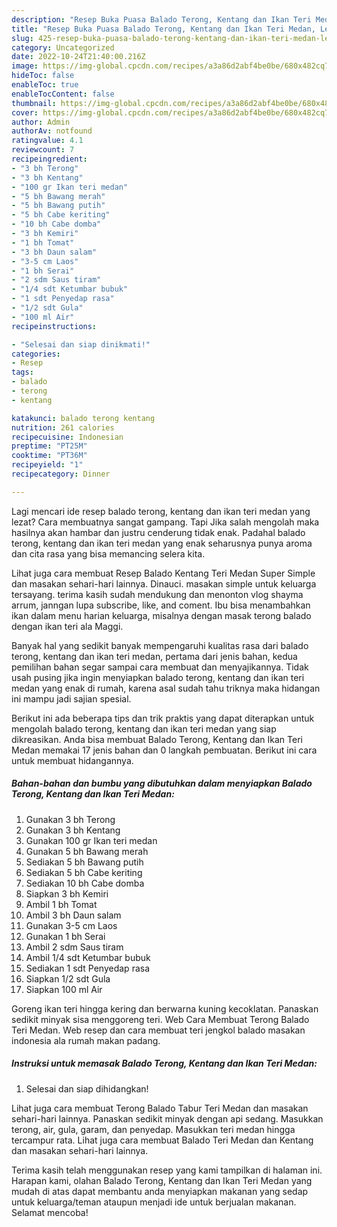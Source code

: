 ```yaml
---
description: "Resep Buka Puasa Balado Terong, Kentang dan Ikan Teri Medan, Lezat Sekali"
title: "Resep Buka Puasa Balado Terong, Kentang dan Ikan Teri Medan, Lezat Sekali"
slug: 425-resep-buka-puasa-balado-terong-kentang-dan-ikan-teri-medan-lezat-sekali
category: Uncategorized
date: 2022-10-24T21:40:00.216Z
image: https://img-global.cpcdn.com/recipes/a3a86d2abf4be0be/680x482cq70/balado-terong-kentang-dan-ikan-teri-medan-foto-resep-utama.jpg
hideToc: false
enableToc: true
enableTocContent: false
thumbnail: https://img-global.cpcdn.com/recipes/a3a86d2abf4be0be/680x482cq70/balado-terong-kentang-dan-ikan-teri-medan-foto-resep-utama.jpg
cover: https://img-global.cpcdn.com/recipes/a3a86d2abf4be0be/680x482cq70/balado-terong-kentang-dan-ikan-teri-medan-foto-resep-utama.jpg
author: Admin
authorAv: notfound
ratingvalue: 4.1
reviewcount: 7
recipeingredient:
- "3 bh Terong"
- "3 bh Kentang"
- "100 gr Ikan teri medan"
- "5 bh Bawang merah"
- "5 bh Bawang putih"
- "5 bh Cabe keriting"
- "10 bh Cabe domba"
- "3 bh Kemiri"
- "1 bh Tomat"
- "3 bh Daun salam"
- "3-5 cm Laos"
- "1 bh Serai"
- "2 sdm Saus tiram"
- "1/4 sdt Ketumbar bubuk"
- "1 sdt Penyedap rasa"
- "1/2 sdt Gula"
- "100 ml Air"
recipeinstructions:

- "Selesai dan siap dinikmati!"
categories:
- Resep
tags:
- balado
- terong
- kentang

katakunci: balado terong kentang 
nutrition: 261 calories
recipecuisine: Indonesian
preptime: "PT25M"
cooktime: "PT36M"
recipeyield: "1"
recipecategory: Dinner

---
```



Lagi mencari ide resep balado terong, kentang dan ikan teri medan yang lezat? Cara membuatnya sangat gampang. Tapi Jika salah mengolah maka hasilnya akan hambar dan justru cenderung tidak enak. Padahal balado terong, kentang dan ikan teri medan yang enak seharusnya punya aroma dan cita rasa yang bisa memancing selera kita.


Lihat juga cara membuat Resep Balado Kentang Teri Medan Super Simple dan masakan sehari-hari lainnya. Dinauci. masakan simple untuk keluarga tersayang. terima kasih sudah mendukung dan menonton vlog shayma arrum, janngan lupa subscribe, like, and coment. Ibu bisa menambahkan ikan dalam menu harian keluarga, misalnya dengan masak terong balado dengan ikan teri ala Maggi.

Banyak hal yang sedikit banyak mempengaruhi kualitas rasa dari balado terong, kentang dan ikan teri medan, pertama dari jenis bahan, kedua pemilihan bahan segar sampai cara membuat dan menyajikannya. Tidak usah pusing jika ingin menyiapkan balado terong, kentang dan ikan teri medan yang enak di rumah, karena asal sudah tahu triknya maka hidangan ini mampu jadi sajian spesial.


Berikut ini ada beberapa tips dan trik praktis yang dapat diterapkan untuk mengolah balado terong, kentang dan ikan teri medan yang siap dikreasikan. Anda bisa membuat Balado Terong, Kentang dan Ikan Teri Medan memakai 17 jenis bahan dan 0 langkah pembuatan. Berikut ini cara untuk membuat hidangannya.

<!--inarticleads1-->

##### Bahan-bahan dan bumbu yang dibutuhkan dalam menyiapkan Balado Terong, Kentang dan Ikan Teri Medan:

1. Gunakan 3 bh Terong
1. Gunakan 3 bh Kentang
1. Gunakan 100 gr Ikan teri medan
1. Gunakan 5 bh Bawang merah
1. Sediakan 5 bh Bawang putih
1. Sediakan 5 bh Cabe keriting
1. Sediakan 10 bh Cabe domba
1. Siapkan 3 bh Kemiri
1. Ambil 1 bh Tomat
1. Ambil 3 bh Daun salam
1. Gunakan 3-5 cm Laos
1. Gunakan 1 bh Serai
1. Ambil 2 sdm Saus tiram
1. Ambil 1/4 sdt Ketumbar bubuk
1. Sediakan 1 sdt Penyedap rasa
1. Siapkan 1/2 sdt Gula
1. Siapkan 100 ml Air


Goreng ikan teri hingga kering dan berwarna kuning kecoklatan. Panaskan sedikit minyak sisa menggoreng teri. Web Cara Membuat Terong Balado Teri Medan. Web resep dan cara membuat teri jengkol balado masakan indonesia ala rumah makan padang. 

<!--inarticleads2-->

##### Instruksi untuk memasak Balado Terong, Kentang dan Ikan Teri Medan:


1. Selesai dan siap dihidangkan!

Lihat juga cara membuat Terong Balado Tabur Teri Medan dan masakan sehari-hari lainnya. Panaskan sedikit minyak dengan api sedang. Masukkan terong, air, gula, garam, dan penyedap. Masukkan teri medan hingga tercampur rata. Lihat juga cara membuat Balado Teri Medan dan Kentang dan masakan sehari-hari lainnya. 

Terima kasih telah menggunakan resep yang kami tampilkan di halaman ini. Harapan kami, olahan Balado Terong, Kentang dan Ikan Teri Medan yang mudah di atas dapat membantu anda menyiapkan makanan yang sedap untuk keluarga/teman ataupun menjadi ide untuk berjualan makanan. Selamat mencoba!
